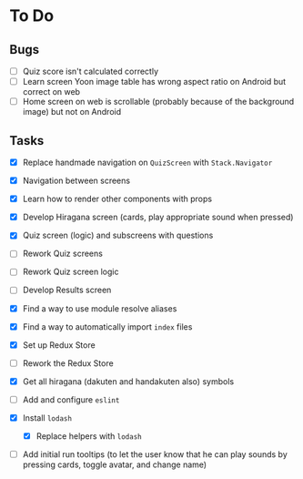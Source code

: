 # To Do

## Bugs

- [ ] Quiz score isn't calculated correctly
- [ ] Learn screen Yoon image table has wrong aspect ratio on Android but correct on web
- [ ] Home screen on web is scrollable (probably because of the background image) but not on Android

## Tasks

- [x] Replace handmade navigation on `QuizScreen` with `Stack.Navigator`
- [x] Navigation between screens
- [x] Learn how to render other components with props
- [x] Develop Hiragana screen (cards, play appropriate sound when pressed)
- [x] Quiz screen (logic) and subscreens with questions
- [ ] Rework Quiz screens
- [ ] Rework Quiz screen logic
- [ ] Develop Results screen

- [x] Find a way to use module resolve aliases
- [x] Find a way to automatically import `index` files

- [x] Set up Redux Store
- [ ] Rework the Redux Store

- [x] Get all hiragana (dakuten and handakuten also) symbols

- [ ] Add and configure `eslint`
- [x] Install `lodash`
  - [x] Replace helpers with `lodash`
- [ ] Add initial run tooltips (to let the user know that he can play sounds by
      pressing cards, toggle avatar, and change name)
